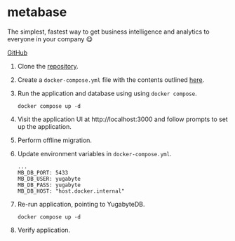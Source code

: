 # metabase

The simplest, fastest way to get business intelligence and analytics to everyone in your company 😋

[GitHub](https://github.com/metabase/metabase)

1. Clone the [repository](https://github.com/metabase/metabase).
2. Create a `docker-compose.yml` file with the contents outlined [here](https://www.metabase.com/docs/latest/installation-and-operation/running-metabase-on-docker).
3. Run the application and database using using `docker compose`.

   ```
   docker compose up -d
   ```

4. Visit the application UI at http://localhost:3000 and follow prompts to set up the application.
5. Perform offline migration.
6. Update environment variables in `docker-compose.yml`.
   ```
   ...
   MB_DB_PORT: 5433
   MB_DB_USER: yugabyte
   MB_DB_PASS: yugabyte
   MB_DB_HOST: "host.docker.internal"
   ```
7. Re-run application, pointing to YugabyteDB.
   ```
   docker compose up -d
   ```
8. Verify application.
